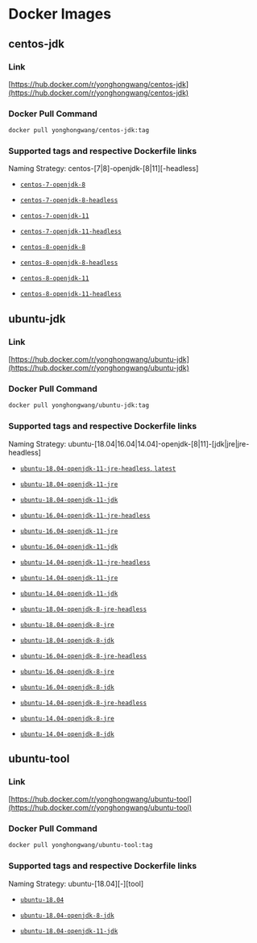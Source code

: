 # Docker Images

## centos-jdk

### Link
[https://hub.docker.com/r/yonghongwang/centos-jdk](https://hub.docker.com/r/yonghongwang/centos-jdk)

### Docker Pull Command

```sh
docker pull yonghongwang/centos-jdk:tag
```

### Supported tags and respective Dockerfile links

Naming Strategy: centos-[7|8]-openjdk-[8|11][-headless]

- [`centos-7-openjdk-8`](https://github.com/0xl2oot/docker-image/blob/master/c/Dockerfile-centos-7-openjdk-8)

- [`centos-7-openjdk-8-headless`](https://github.com/0xl2oot/docker-image/blob/master/c/Dockerfile-centos-7-openjdk-8-headless)

- [`centos-7-openjdk-11`](https://github.com/0xl2oot/docker-image/blob/master/c/Dockerfile-centos-7-openjdk-11)

- [`centos-7-openjdk-11-headless`](https://github.com/0xl2oot/docker-image/blob/master/c/Dockerfile-centos-7-openjdk-8-headless)

- [`centos-8-openjdk-8`](https://github.com/0xl2oot/docker-image/blob/master/c/Dockerfile-centos-8-openjdk-8)

- [`centos-8-openjdk-8-headless`](https://github.com/0xl2oot/docker-image/blob/master/c/Dockerfile-centos-8-openjdk-8-headless)

- [`centos-8-openjdk-11`](https://github.com/0xl2oot/docker-image/blob/master/c/Dockerfile-centos-8-openjdk-11)

- [`centos-8-openjdk-11-headless`](https://github.com/0xl2oot/docker-image/blob/master/c/Dockerfile-centos-8-openjdk-8-headless)

## ubuntu-jdk

### Link
[https://hub.docker.com/r/yonghongwang/ubuntu-jdk](https://hub.docker.com/r/yonghongwang/ubuntu-jdk)

### Docker Pull Command

```sh
docker pull yonghongwang/ubuntu-jdk:tag
```

### Supported tags and respective Dockerfile links

Naming Strategy: ubuntu-[18.04|16.04|14.04]-openjdk-[8|11]-[jdk|jre|jre-headless]

- [`ubuntu-18.04-openjdk-11-jre-headless`, `latest`](https://github.com/0xl2oot/docker-image/blob/master/ubuntu-jdk/Dockerfile-ubuntu-18.04-openjdk-11-jre-headless)

- [`ubuntu-18.04-openjdk-11-jre`](https://github.com/0xl2oot/docker-image/blob/master/ubuntu-jdk/Dockerfile-ubuntu-18.04-openjdk-11-jre)

- [`ubuntu-18.04-openjdk-11-jdk`](https://github.com/0xl2oot/docker-image/blob/master/ubuntu-jdk/Dockerfile-ubuntu-18.04-openjdk-11-jdk)

- [`ubuntu-16.04-openjdk-11-jre-headless`](https://github.com/0xl2oot/docker-image/blob/master/ubuntu-jdk/Dockerfile-ubuntu-16.04-openjdk-11-jre-headless)

- [`ubuntu-16.04-openjdk-11-jre`](https://github.com/0xl2oot/docker-image/blob/master/ubuntu-jdk/Dockerfile-ubuntu-16.04-openjdk-11-jre)

- [`ubuntu-16.04-openjdk-11-jdk`](https://github.com/0xl2oot/docker-image/blob/master/ubuntu-jdk/Dockerfile-ubuntu-16.04-openjdk-11-jdk)

- [`ubuntu-14.04-openjdk-11-jre-headless`](https://github.com/0xl2oot/docker-image/blob/master/ubuntu-jdk/Dockerfile-ubuntu-14.04-openjdk-11-jre-headless)

- [`ubuntu-14.04-openjdk-11-jre`](https://github.com/0xl2oot/docker-image/blob/master/ubuntu-jdk/Dockerfile-ubuntu-14.04-openjdk-11-jre)

- [`ubuntu-14.04-openjdk-11-jdk`](https://github.com/0xl2oot/docker-image/blob/master/ubuntu-jdk/Dockerfile-ubuntu-14.04-openjdk-11-jdk)

- [`ubuntu-18.04-openjdk-8-jre-headless`](https://github.com/0xl2oot/docker-image/blob/master/ubuntu-jdk/Dockerfile-ubuntu-18.04-openjdk-8-jre-headless)

- [`ubuntu-18.04-openjdk-8-jre`](https://github.com/0xl2oot/docker-image/blob/master/ubuntu-jdk/Dockerfile-ubuntu-18.04-openjdk-8-jre)

- [`ubuntu-18.04-openjdk-8-jdk`](https://github.com/0xl2oot/docker-image/blob/master/ubuntu-jdk/Dockerfile-ubuntu-18.04-openjdk-8-jdk)

- [`ubuntu-16.04-openjdk-8-jre-headless`](https://github.com/0xl2oot/docker-image/blob/master/ubuntu-jdk/Dockerfile-ubuntu-16.04-openjdk-8-jre-headless)

- [`ubuntu-16.04-openjdk-8-jre`](https://github.com/0xl2oot/docker-image/blob/master/ubuntu-jdk/Dockerfile-ubuntu-16.04-openjdk-8-jre)

- [`ubuntu-16.04-openjdk-8-jdk`](https://github.com/0xl2oot/docker-image/blob/master/ubuntu-jdk/Dockerfile-ubuntu-16.04-openjdk-8-jdk)

- [`ubuntu-14.04-openjdk-8-jre-headless`](https://github.com/0xl2oot/docker-image/blob/master/ubuntu-jdk/Dockerfile-ubuntu-14.04-openjdk-8-jre-headless)

- [`ubuntu-14.04-openjdk-8-jre`](https://github.com/0xl2oot/docker-image/blob/master/ubuntu-jdk/Dockerfile-ubuntu-14.04-openjdk-8-jre)

- [`ubuntu-14.04-openjdk-8-jdk`](https://github.com/0xl2oot/docker-image/blob/master/ubuntu-jdk/Dockerfile-ubuntu-14.04-openjdk-8-jdk)


## ubuntu-tool

### Link
[https://hub.docker.com/r/yonghongwang/ubuntu-tool](https://hub.docker.com/r/yonghongwang/ubuntu-tool)

### Docker Pull Command

```sh
docker pull yonghongwang/ubuntu-tool:tag
```

### Supported tags and respective Dockerfile links

Naming Strategy: ubuntu-[18.04][-][tool]

- [`ubuntu-18.04`](https://github.com/0xl2oot/docker-image/blob/master/ubuntu-tool/Dockerfile-ubuntu-18.04)

- [`ubuntu-18.04-openjdk-8-jdk`](https://github.com/0xl2oot/docker-image/blob/master/ubuntu-tool/Dockerfile-ubuntu-18.04-openjdk-8-jdk)

- [`ubuntu-18.04-openjdk-11-jdk`](https://github.com/0xl2oot/docker-image/blob/master/ubuntu-tool/Dockerfile-ubuntu-18.04-openjdk-11-jdk)
